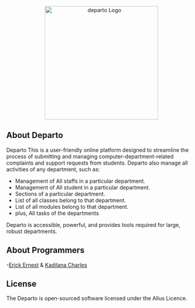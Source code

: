 <p align="center"><a href="#" target="">
<img src="https://o.remove.bg/downloads/eb647983-7ad8-4f67-ab99-b7e353601788/th-3103370796-removebg-preview.png" width="300" alt="departo Logo">
</a></p>


## About Departo

Departo This is a user-friendly online platform designed to streamline the process of submitting and managing computer-department-related complaints and support requests from students. Departo also manage all activities of any department, such as:

- Management of All staffs in a particular department.
- Management of All student in a particular department.
- Sections of a particular department.
- List of all classes belong to that department.
- List of all modules belong to that department.
- plus, All tasks of the departments


Departo is accessible, powerful, and provides tools required for large, robust departments.
## About Programmers

-[Erick Ernest](https://github.com/officialeric)
& [Kadilana Charles](https://github.com/Kadilana)

## License

The Departo is open-sourced software licensed under the Allus Licence.
